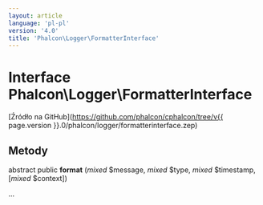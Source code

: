 ```yaml
---
layout: article
language: 'pl-pl'
version: '4.0'
title: 'Phalcon\Logger\FormatterInterface'
---
```

# Interface **Phalcon\Logger\FormatterInterface**

[Źródło na GitHub](https://github.com/phalcon/cphalcon/tree/v{{ page.version }}.0/phalcon/logger/formatterinterface.zep)

## Metody

abstract public **format** (*mixed* $message, *mixed* $type, *mixed* $timestamp, [*mixed* $context])

...